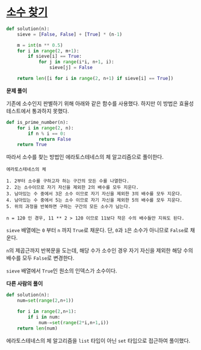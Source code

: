 # [소수 찾기](https://github.com/jiheonn/Coding-Test-Study/tree/main/programmers/level-1)

```python
def solution(n):
    sieve = [False, False] + [True] * (n-1)

    m = int(n ** 0.5)
    for i in range(2, m+1):
        if sieve[i] == True:
            for j in range(i*i, n+1, i):
                sieve[j] = False

    return len([i for i in range(2, n+1) if sieve[i] == True])
```

**문제 풀이**

기존에 소수인지 판별하기 위해 아래와 같은 함수를 사용했다. 하지만 이 방법은 효율성 테스트에서 통과하지 못했다.

```python
def is_prime_number(n):
    for i in range(2, n):
        if n % i == 0:
            return False
    return True
```

따라서 소수를 찾는 방법인 에라토스테네스의 체 알고리즘으로 풀이한다.

```
에라토스테네스의 체

1. 2부터 소수를 구하고자 하는 구간의 모든 수를 나열한다.
2. 2는 소수이므로 자기 자신을 제외한 2의 배수를 모두 지운다.
3. 남아있는 수 중에서 3은 소수 이므로 자기 자신을 제외한 3의 배수를 모두 지운다.
4. 남아있는 수 중에서 5는 소수 이므로 자기 자신을 제외한 5의 배수를 모두 지운다.
5. 위의 과정을 반복하면 구하는 구간의 모든 소수가 남는다.

n = 120 인 경우, 11 ** 2 > 120 이므로 11보다 작은 수의 배수들만 지워도 된다.
```

`sieve` 배열에는 `0` 부터 `n` 까지 `True`로 채운다. 단, `0`과 `1`은 소수가 아니므로 `False`로 채운다.

`n`의 제곱근까지 반복문을 도는데, 해당 수가 소수인 경우 자기 자신을 제외한 해당 수의 배수를 모두 `False`로 변경한다.

`sieve` 배열에서 `True`인 원소의 인덱스가 소수이다.

**다른 사람의 풀이**

```python
def solution(n):
    num=set(range(2,n+1))

    for i in range(2,n+1):
        if i in num:
            num-=set(range(2*i,n+1,i))
    return len(num)
```

에라토스테네스의 체 알고리즘을 `list` 타입이 아닌 `set` 타입으로 접근하여 풀이했다.
